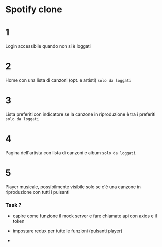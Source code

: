 # Spotify clone

##

# 1

Login accessibile quando non si è loggati

# 2

Home con una lista di canzoni (opt. e artisti) `solo da loggati`

# 3

Lista preferiti con indicatore se la canzone in riproduzione è tra i preferiti `solo da loggati`

# 4

Pagina dell'artista con lista di canzoni e album `solo da loggati`

# 5

Player musicale, possibilmente visibile solo se c'è una canzone in riproduzione con tutti i pulsanti

### Task ?

- capire come funzione il mock server e fare chiamate api con axios e il token

- impostare redux per tutte le funzioni (pulsanti player)

-

